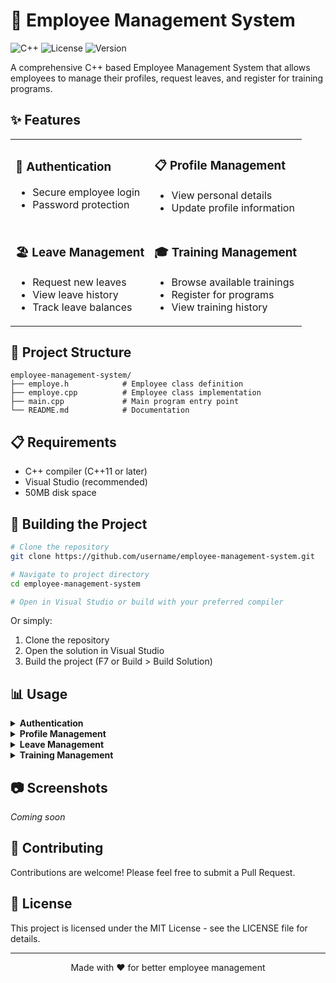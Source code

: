 # 👥 Employee Management System

![C++](https://img.shields.io/badge/C++-11+-blue.svg)
![License](https://img.shields.io/badge/license-MIT-green.svg)
![Version](https://img.shields.io/badge/version-1.0.0-orange.svg)

A comprehensive C++ based Employee Management System that allows employees to manage their profiles, request leaves, and register for training programs.

## ✨ Features

<table>
  <tr>
    <td>
      <h3>👤 Authentication</h3>
      <ul>
        <li>Secure employee login</li>
        <li>Password protection</li>
      </ul>
    </td>
    <td>
      <h3>📋 Profile Management</h3>
      <ul>
        <li>View personal details</li>
        <li>Update profile information</li>
      </ul>
    </td>
  </tr>
  <tr>
    <td>
      <h3>🏖️ Leave Management</h3>
      <ul>
        <li>Request new leaves</li>
        <li>View leave history</li>
        <li>Track leave balances</li>
      </ul>
    </td>
    <td>
      <h3>🎓 Training Management</h3>
      <ul>
        <li>Browse available trainings</li>
        <li>Register for programs</li>
        <li>View training history</li>
      </ul>
    </td>
  </tr>
</table>

## 📁 Project Structure

```
employee-management-system/
├── employe.h            # Employee class definition
├── employe.cpp          # Employee class implementation
├── main.cpp             # Main program entry point
└── README.md            # Documentation
```

## 📋 Requirements

- C++ compiler (C++11 or later)
- Visual Studio (recommended)
- 50MB disk space

## 🚀 Building the Project

```bash
# Clone the repository
git clone https://github.com/username/employee-management-system.git

# Navigate to project directory
cd employee-management-system

# Open in Visual Studio or build with your preferred compiler
```

Or simply:
1. Clone the repository
2. Open the solution in Visual Studio
3. Build the project (F7 or Build > Build Solution)

## 📊 Usage

<details>
<summary><b>Authentication</b></summary>
<p>
Login using employee ID and password through the secure authentication system.
</p>
</details>

<details>
<summary><b>Profile Management</b></summary>
<p>
View and update personal information including contact details, designation, and department.
</p>
</details>

<details>
<summary><b>Leave Management</b></summary>
<p>
Request new leaves, view leave history, and track leave balances across different leave types.
</p>
</details>

<details>
<summary><b>Training Management</b></summary>
<p>
Browse available training programs, register for new trainings, and view completed training history.
</p>
</details>

## 📷 Screenshots

*Coming soon*

## 🤝 Contributing

Contributions are welcome! Please feel free to submit a Pull Request.

## 📄 License

This project is licensed under the MIT License - see the LICENSE file for details.

---

<p align="center">Made with ❤️ for better employee management</p>
